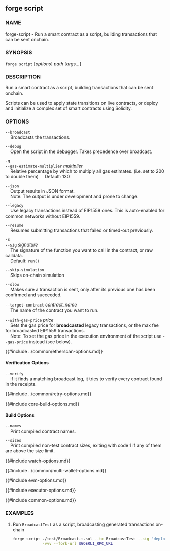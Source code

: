 ## forge script

### NAME

forge-script - Run a smart contract as a script, building transactions that can be sent onchain.

### SYNOPSIS

``forge script`` [*options*] *path* [*args...*]

### DESCRIPTION


Run a smart contract as a script, building transactions that can be sent onchain.

Scripts can be used to apply state transitions on live contracts, or deploy and initialize a complex set of smart contracts using Solidity.

### OPTIONS

`--broadcast`  
&nbsp;&nbsp;&nbsp;&nbsp;Broadcasts the transactions.

`--debug`  
&nbsp;&nbsp;&nbsp;&nbsp;Open the script in the [debugger][debugger]. Takes precedence over broadcast.

`-g`  
`--gas-estimate-multiplier` *multiplier*  
&nbsp;&nbsp;&nbsp;&nbsp;Relative percentage by which to multiply all gas estimates. (i.e. set to 200 to double them)
&nbsp;&nbsp;&nbsp;&nbsp;Default: 130

`--json`  
&nbsp;&nbsp;&nbsp;&nbsp;Output results in JSON format.  
&nbsp;&nbsp;&nbsp;&nbsp;Note: The output is under development and prone to change.

`--legacy`  
&nbsp;&nbsp;&nbsp;&nbsp;Use legacy transactions instead of EIP1559 ones. This is auto-enabled for common networks without EIP1559.

`--resume`  
&nbsp;&nbsp;&nbsp;&nbsp;Resumes submitting transactions that failed or timed-out previously.

`-s`  
`--sig` *signature*  
&nbsp;&nbsp;&nbsp;&nbsp;The signature of the function you want to call in the contract, or raw calldata.  
&nbsp;&nbsp;&nbsp;&nbsp;Default: `run()`  

`--skip-simulation`  
&nbsp;&nbsp;&nbsp;&nbsp;Skips on-chain simulation

`--slow`  
&nbsp;&nbsp;&nbsp;&nbsp;Makes sure a transaction is sent, only after its previous one has been confirmed and succeeded.

`--target-contract` *contract_name*  
&nbsp;&nbsp;&nbsp;&nbsp;The name of the contract you want to run.

`--with-gas-price` *price*  
&nbsp;&nbsp;&nbsp;&nbsp;Sets the gas price for **broadcasted** legacy transactions, or the max fee for broadcasted EIP1559 transactions.  
&nbsp;&nbsp;&nbsp;&nbsp;Note: To set the gas price in the execution environment of the script use `--gas-price` instead (see below).

{{#include ../common/etherscan-options.md}}

#### Verification Options

`--verify`  
&nbsp;&nbsp;&nbsp;&nbsp;If it finds a matching broadcast log, it tries to verify every contract found in the receipts.

{{#include ../common/retry-options.md}}

{{#include core-build-options.md}}

#### Build Options

`--names`  
&nbsp;&nbsp;&nbsp;&nbsp;Print compiled contract names.

`--sizes`  
&nbsp;&nbsp;&nbsp;&nbsp;Print compiled non-test contract sizes, exiting with code 1 if any of them are above the size limit.

{{#include watch-options.md}}

{{#include ../common/multi-wallet-options.md}}

{{#include evm-options.md}}

{{#include executor-options.md}}

{{#include common-options.md}}

### EXAMPLES

1. Run `BroadcastTest` as a script, broadcasting generated transactions on-chain
    ```sh
    forge script ./test/Broadcast.t.sol --tc BroadcastTest --sig "deploy()" \
                 -vvv --fork-url $GOERLI_RPC_URL
    ```

[debugger]: ../../forge/debugger.md
